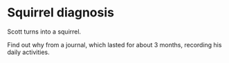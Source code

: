 <h1>Squirrel diagnosis</h1>

Scott turns into a squirrel.

Find out why from a journal, which lasted for about 3 months, recording his daily activities.
